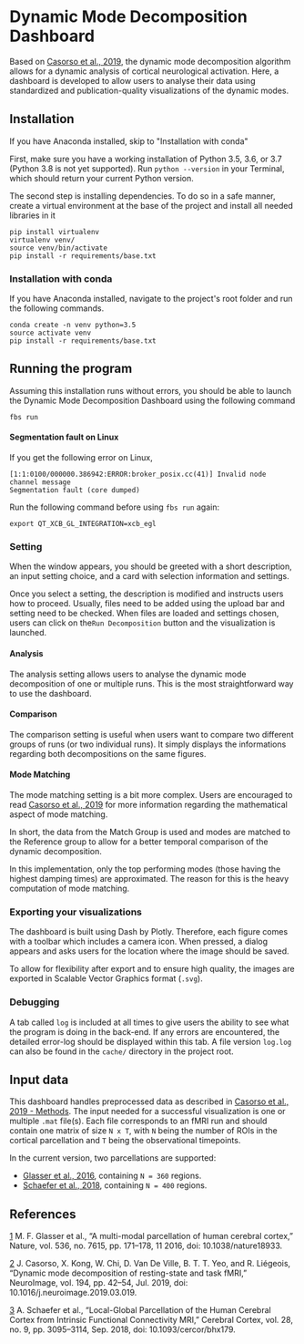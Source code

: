 
# Dynamic Mode Decomposition Dashboard

Based on [Casorso et al., 2019][2], the dynamic mode decomposition algorithm allows for a dynamic analysis of cortical neurological activation. Here, a dashboard is developed to allow users to analyse their data using standardized and publication-quality visualizations of the dynamic modes.

## Installation

If you have Anaconda installed, skip to "Installation with conda"

First, make sure you have a working installation of Python 3.5, 3.6, or 3.7 (Python 3.8 is not yet supported).
Run ```python --version``` in your Terminal, which should return your current Python version.

The second step is installing dependencies. To do so in a safe manner, create a virtual environment at the base of the project and install all needed libraries in it

```
pip install virtualenv
virtualenv venv/
source venv/bin/activate
pip install -r requirements/base.txt
```

### Installation with conda

If you have Anaconda installed, navigate to the project's root folder and run the following commands.

```
conda create -n venv python=3.5
source activate venv
pip install -r requirements/base.txt
```

## Running the program

Assuming this installation runs without errors, you should be able to launch the Dynamic Mode Decomposition Dashboard using the following command

```
fbs run
```

#### Segmentation fault on Linux

If you get the following error on Linux,

```
[1:1:0100/000000.386942:ERROR:broker_posix.cc(41)] Invalid node channel message
Segmentation fault (core dumped)
```

Run the following command before using `fbs run` again:

```
export QT_XCB_GL_INTEGRATION=xcb_egl
```


### Setting

When the window appears, you should be greeted with a short description, an input setting choice, and a card with selection information and settings.

Once you select a setting, the description is modified and instructs users how to proceed. Usually, files need to be added using the upload bar and setting need to be checked. When files are loaded and settings chosen, users can click on the`Run Decomposition` button and the visualization is launched.

#### Analysis

The analysis setting allows users to analyse the dynamic mode decomposition of one or multiple runs. This is the most straightforward way to use the dashboard.

#### Comparison

The comparison setting is useful when users want to compare two different groups of runs (or two individual runs). It simply displays the informations regarding both decompositions on the same figures.

#### Mode Matching

The mode matching setting is a bit more complex. Users are encouraged to read [Casorso et al., 2019][2] for more information regarding the mathematical aspect of mode matching.

In short, the data from the Match Group is used and modes are matched to the Reference group to allow for a better temporal comparison of the dynamic decomposition.

In this implementation, only the top performing modes (those having the highest damping times) are approximated. The reason for this is the heavy computation of mode matching.

### Exporting your visualizations

The dashboard is built using Dash by Plotly. Therefore, each figure comes with a toolbar which includes a camera icon. When pressed, a dialog appears and asks users for the location where the image should be saved.

To allow for flexibility after export and to ensure high quality, the images are exported in Scalable Vector Graphics format (`.svg`).

### Debugging

A tab called `log` is included at all times to give users the ability to see what the program is doing in the back-end. If any errors are encountered, the detailed error-log should be displayed within this tab. A file version `log.log` can also be found in the `cache/` directory in the project root.

## Input data

This dashboard handles preprocessed data as described in [Casorso et al., 2019 - Methods][2].
The input needed for a successful visualization is one or multiple `.mat` file(s). Each file corresponds to an fMRI run and should contain one matrix of size `N x T`, with `N` being the number of ROIs in the cortical parcellation and `T` being the observational timepoints.

In the current version, two parcellations are supported:

* [Glasser et al., 2016][1], containing `N = 360` regions.
* [Schaefer et al., 2018][3], containing `N = 400` regions.


## References


[1] M. F. Glasser et al., “A multi-modal parcellation of human cerebral cortex,” Nature, vol. 536, no. 7615, pp. 171–178, 11 2016, doi: 10.1038/nature18933.

[2] J. Casorso, X. Kong, W. Chi, D. Van De Ville, B. T. T. Yeo, and R. Liégeois, “Dynamic mode decomposition of resting-state and task fMRI,” NeuroImage, vol. 194, pp. 42–54, Jul. 2019, doi: 10.1016/j.neuroimage.2019.03.019.

[3] A. Schaefer et al., “Local-Global Parcellation of the Human Cerebral Cortex from Intrinsic Functional Connectivity MRI,” Cerebral Cortex, vol. 28, no. 9, pp. 3095–3114, Sep. 2018, doi: 10.1093/cercor/bhx179.


[2]: http://www.sciencedirect.com/science/article/pii/S1053811919301922
[1]: https://pubmed.ncbi.nlm.nih.gov/27437579/
[3]: https://academic.oup.com/cercor/article/28/9/3095/3978804
[4]: https://build-system.fman.io/
